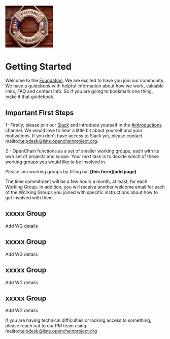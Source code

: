 [<img src="./img/Onboard image.png" alt="drawing" width="150"/>](https://www.openchainproject.org/)

# Getting Started

Welcome to the [Foundation](https://www.openchainproject.org/). We are excited to have you join our community. We have a guidebook with helpful information about how we work, valuable links, FAQ and contact info. So if you are going to bookmark one thing, make it that guidebook.

## Important First Steps

1- Firstly, please join our [Slack](https://openchainproject.slack.com/) and introduce yourself in the [#introductions](https://openchainproject.slack.com/archives/C03G1FE8T0W) channel. We would love to hear a little bit about yourself and your motivations. If you don't have access to Slack yet, please contact mailto:helpdesk@lists.openchainproject.org.

2 - OpenChain functions as a set of smaller working groups, each with its own set of projects and scope. Your next task is to decide which of these working groups you would like to be involved in. 

Please join working groups by filling out **[this form](add page)**.

The time commitment will be a few hours a month, at least, for each Working Group. In addition, you will receive another welcome email for each of the Working Groups you joined with specific instructions about how to get involved with them.

## xxxxx Group
Add WG details

## xxxxx Group
Add WG details

## xxxxx Group
Add WG details

## xxxxx Group
Add WG details

If you are having technical difficulties or lacking access to something, please reach out to our PM team using mailto:helpdesk@lists.openchainproject.org



